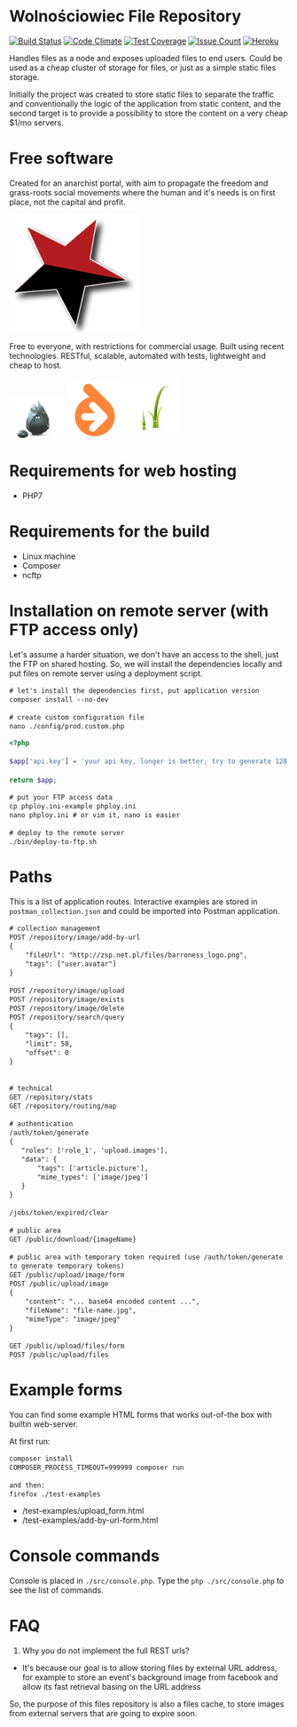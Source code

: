 Wolnościowiec File Repository
=============================

[![Build Status](https://travis-ci.org/Wolnosciowiec/image-repository.svg?branch=master)](https://travis-ci.org/Wolnosciowiec/image-repository)
[![Code Climate](https://codeclimate.com/github/Wolnosciowiec/image-repository/badges/gpa.svg)](https://codeclimate.com/github/Wolnosciowiec/image-repository)
[![Test Coverage](https://codeclimate.com/github/Wolnosciowiec/image-repository/badges/coverage.svg)](https://codeclimate.com/github/Wolnosciowiec/image-repository/coverage)
[![Issue Count](https://codeclimate.com/github/Wolnosciowiec/image-repository/badges/issue_count.svg)](https://codeclimate.com/github/Wolnosciowiec/image-repository)
[![Heroku](https://heroku-badge.herokuapp.com/?app=image-repository-test&root=?_token=api-key-here-for-external-remote-control)](https://image-repository-test.herokuapp.com/?_token=api-key-here-for-external-remote-control)

Handles files as a node and exposes uploaded files
to end users. Could be used as a cheap cluster of storage
for files, or just as a simple static files storage.

Initially the project was created to store static files
to separate the traffic and conventionally the logic of the application
from static content, and the second target is to provide a possibility
to store the content on a very cheap $1/mo servers.

Free software
=============

Created for an anarchist portal, with aim to propagate the freedom and grass-roots social movements
where the human and it's needs is on first place, not the capital and profit.

![Anarchist syndicalism](docs/anarchosyndicalism.png)

Free to everyone, with restrictions for commercial usage.
Built using recent technologies. RESTful, scalable, automated with tests, lightweight and cheap to host.

![Silex](docs/silex-logo.png) ![Doctrine 2](docs/doctrine2-logo.png) ![Twig](docs/twig-logo.png)

Requirements for web hosting
============================

- PHP7

Requirements for the build
==========================

- Linux machine
- Composer
- ncftp

Installation on remote server (with FTP access only)
====================================================

Let's assume a harder situation, we don't have an access to the shell, just the FTP on shared hosting.
So, we will install the dependencies locally and put files on remote server using a deployment script.

```
# let's install the dependencies first, put application version
composer install --no-dev

# create custom configuration file
nano ./config/prod.custom.php
```

```php
<?php

$app['api.key'] = 'your api key, longer is better, try to generate 128 characters - "openssl rand -base64 64" is helpful, but remember to remove the = and + characters';

return $app;
```

```
# put your FTP access data
cp phploy.ini-example phploy.ini
nano phploy.ini # or vim it, nano is easier

# deploy to the remote server
./bin/deploy-to-ftp.sh
```


Paths
=====

This is a list of application routes. Interactive examples are stored in `postman_collection.json` and could be imported into Postman application.

```
# collection management
POST /repository/image/add-by-url
{
    "fileUrl": "http://zsp.net.pl/files/barroness_logo.png",
    "tags": ["user.avatar"] 
}

POST /repository/image/upload
POST /repository/image/exists
POST /repository/image/delete
POST /repository/search/query
{
    "tags": [],
    "limit": 50,
    "offset": 0
}


# technical
GET /repository/stats
GET /repository/routing/map

# authentication
/auth/token/generate
{
   "roles": ['role_1', 'upload.images'],
   "data": {
       "tags": ['article.picture'],
       "mime_types": ['image/jpeg']
   }
}

/jobs/token/expired/clear

# public area
GET /public/download/{imageName}

# public area with temporary token required (use /auth/token/generate to generate temporary tokens)
GET /public/upload/image/form
POST /public/upload/image
{
    "content": "... base64 encoded content ...",
    "fileName": "file-name.jpg",
    "mimeType": "image/jpeg"
}

GET /public/upload/files/form
POST /public/upload/files
```

Example forms
=============

You can find some example HTML forms that works out-of-the box with builtin web-server.

At first run:

```
composer install
COMPOSER_PROCESS_TIMEOUT=999999 composer run

and then:
firefox ./test-examples
```

- /test-examples/upload_form.html
- /test-examples/add-by-url-form.html


Console commands
================

Console is placed in `./src/console.php`.
Type the `php ./src/console.php` to see the list of commands.

FAQ
===

1. Why you do not implement the full REST urls?
- It's because our goal is to allow storing files by external URL address,
for example to store an event's background image from facebook
and allow its fast retrieval basing on the URL address

So, the purpose of this files repository is also a files cache,
to store images from external servers that are going to expire soon.
